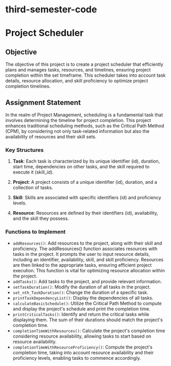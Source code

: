 ﻿# third-semester-code
# Project Scheduler

## Objective
The objective of this project is to create a project scheduler that efficiently plans and manages tasks, resources, and timelines, ensuring project completion within the set timeframe. This scheduler takes into account task details, resource allocation, and skill proficiency to optimize project completion timelines.

## Assignment Statement
In the realm of Project Management, scheduling is a fundamental task that involves determining the timeline for project completion. This project enhances traditional scheduling methods, such as the Critical Path Method (CPM), by considering not only task-related information but also the availability of resources and their skill sets.

### Key Structures
1. **Task**: Each task is characterized by its unique identifier (id), duration, start time, dependencies on other tasks, and the skill required to execute it (skill_id).

2. **Project**: A project consists of a unique identifier (id), duration, and a collection of tasks.

3. **Skill**: Skills are associated with specific identifiers (id) and proficiency levels.

4. **Resource**: Resources are defined by their identifiers (id), availability, and the skill they possess.

### Functions to Implement
- `addResources()`: Add resources to the project, along with their skill and proficiency.
 The addResources() function associates resources with tasks in the project. It prompts the user to input resource details, including an identifier, availability, skill, and skill proficiency. Resources are then linked to the appropriate tasks, ensuring efficient project execution. This function is vital for optimizing resource allocation within the project.
- `addTasks()`: Add tasks to the project, and provide relevant information.
- `setTaskDuration()`: Modify the duration of all tasks in the project.
- `set_nth_TaskDuration()`: Change the duration of a specific task.
- `printTaskDependencyList()`: Display the dependencies of all tasks.
- `calculateBasicSchedule()`: Utilize the Critical Path Method to compute and display the project's schedule and print the completion time.
- `printCriticalTasks()`: Identify and return the critical tasks while displaying them. The sum of their durations should match the project's completion time.
- `completionTimeWithResources()`: Calculate the project's completion time considering resource availability, allowing tasks to start based on resource availability.
- `completionTimeWithResourceProficiency()`: Compute the project's completion time, taking into account resource availability and their proficiency levels, enabling tasks to commence accordingly.
